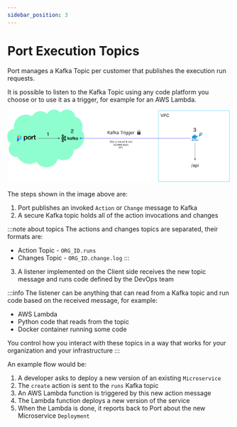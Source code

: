 ```yaml
---
sidebar_position: 3
---
```


# Port Execution Topics

Port manages a Kafka Topic per customer that publishes the execution run requests.

It is possible to listen to the Kafka Topic using any code platform you choose or to use it as a trigger, for example for an AWS Lambda.

![Port Kafka Architecture](../../../static/img/platform-overview/self-service-actions/portKafkaArchitecture.png)

The steps shown in the image above are:

1. Port publishes an invoked `Action` or `Change` message to Kafka
2. A secure Kafka topic holds all of the action invocations and changes

:::note about topics
The actions and changes topics are separated, their formats are:
- Action Topic -  `ORG_ID.runs`
- Changes Topic - `ORG_ID.change.log`
:::

3. A listener implemented on the Client side receives the new topic message and runs code defined by the DevOps team

:::info
The listener can be anything that can read from a Kafka topic and run code based on the received message, for example:
- AWS Lambda
- Python code that reads from the topic
- Docker container running some code

You control how you interact with these topics in a way that works for your organization and your infrastructure
:::

An example flow would be:

1. A developer asks to deploy a new version of an existing `Microservice`
2. The `create` action is sent to the `runs` Kafka topic
3. An AWS Lambda function is triggered by this new action message
4. The Lambda function deploys a new version of the service
5. When the Lambda is done, it reports back to Port about the new Microservice `Deployment`